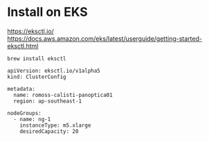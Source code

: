 # Install on EKS

https://eksctl.io/
https://docs.aws.amazon.com/eks/latest/userguide/getting-started-eksctl.html


```
brew install eksctl
```


```
apiVersion: eksctl.io/v1alpha5
kind: ClusterConfig

metadata:
  name: romoss-calisti-panoptica01
  region: ap-southeast-1

nodeGroups:
  - name: ng-1
    instanceType: m5.xlarge
    desiredCapacity: 20
```
